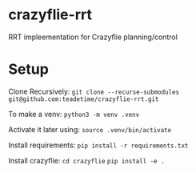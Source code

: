 # crazyflie-rrt
RRT impleementation for Crazyflie planning/control




# Setup
Clone Recursively:
`git clone --recurse-submodules git@github.com:teadetime/crazyflie-rrt.git`

To make a venv:
`python3 -m venv .venv`

Activate it later using:
`source .venv/bin/activate`

Install requirements:
`pip install -r requirements.txt`

Install crazyflie:
`cd crazyflie`
`pip install -e .`
